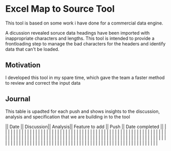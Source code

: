 # Excel Map to Source Tool
This tool is based on some work i have done for a commercial data engine.

A dicussion revealed soruce data headings have been imported with inappropriate characters and lengths. This tool is intended to provide a frontloading step to manage the bad characters for the headers and identify data that can't be loaded.

## Motivation
I developed this tool in my spare time, which gave the team a faster method to review and correct the input data

## Journal
This table is upadted for each push and shows insights to the discussion, analysis and specification that we are building in to the tool

|| Date	|| Discussion|| Analysis|| Feature to add || Push || Date completed ||
| | | | | | |
| | | | | | |
| | | | | | |
| | | | | | |
| | | | | | |
| | | | | | |
| | | | | | |
| | | | | | |
| | | | | | |
| | | | | | |
| | | | | | |
| | | | | | |
| | | | | | |
| | | | | | |
| | | | | | |
| | | | | | |
| | | | | | |
| | | | | | |
| | | | | | |
| | | | | | |
| | | | | | |
| | | | | | |
| | | | | | |
| | | | | | |
| | | | | | |
